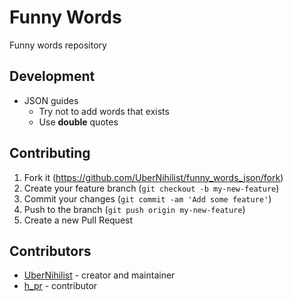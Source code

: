 # Funny Words

Funny words repository

## Development

* JSON guides
  * Try not to add words that exists
  * Use **double** quotes

## Contributing

1. Fork it (<https://github.com/UberNihilist/funny_words_json/fork>)
2. Create your feature branch (`git checkout -b my-new-feature`)
3. Commit your changes (`git commit -am 'Add some feature'`)
4. Push to the branch (`git push origin my-new-feature`)
5. Create a new Pull Request

## Contributors

* [UberNihilist](https://github.com/UberNihilist) - creator and maintainer
* [h_pr](https://github.com/hackers-pr) - contributor
